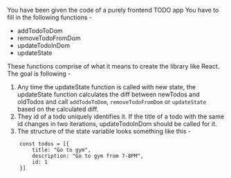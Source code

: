 You have been given the code of a purely frontend TODO app
You have to fill in the following functions - 
 - addTodoToDom
 - removeTodoFromDom
 - updateTodoInDom
 - updateState

These functions comprise of what it means to create the library like React.
The goal is following - 
1. Any time the updateState function is called with new state, the updateState function calculates the diff between newTodos and oldTodos and call `addTodoToDom`, `removeTodoFromDom` or `updateState` based on the calculated diff.
2. They id of a todo uniquely identifies it. If the title of a todo with the same id changes in two iterations, updateTodoInDom should be called for it.
3. The structure of the state variable looks something like this - 
```jscode
    const todos = [{
        title: "Go to gym",
        description: "Go to gym from 7-8PM",
        id: 1
    }]
```
